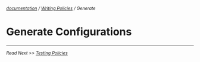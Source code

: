 <small>*[documentation](/README.md#documentation) / [Writing Policies](/documentation/writing-policies.md) / Generate*</small>

# Generate Configurations 




---
<small>*Read Next >> [Testing Policies](/documentation/testing-policies.md)*</small>


